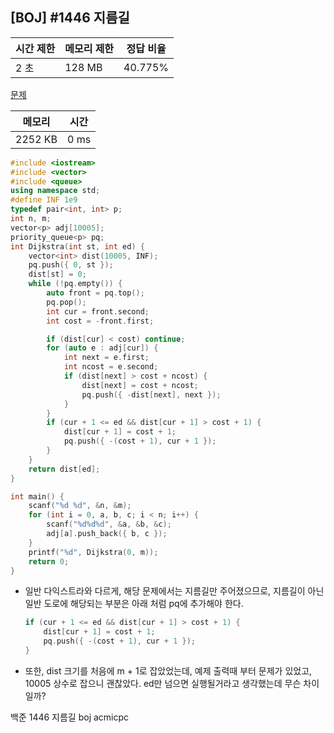 ## [BOJ] #1446 지름길

| 시간 제한 | 메모리 제한 | 정답 비율 |
| --------- | ----------- | --------- |
| 2 초      | 128 MB      | 40.775%   |

[문제](acmicpc.net/problem/1446)



| 메모리  | 시간 |
| ------- | ---- |
| 2252 KB | 0 ms |

```c++
#include <iostream>
#include <vector>
#include <queue>
using namespace std;
#define INF 1e9
typedef pair<int, int> p;
int n, m;
vector<p> adj[10005];
priority_queue<p> pq;
int Dijkstra(int st, int ed) {
	vector<int> dist(10005, INF);
	pq.push({ 0, st });
	dist[st] = 0;
	while (!pq.empty()) {
		auto front = pq.top();
		pq.pop();
		int cur = front.second;
		int cost = -front.first;

		if (dist[cur] < cost) continue;
		for (auto e : adj[cur]) {
			int next = e.first;
			int ncost = e.second;
			if (dist[next] > cost + ncost) {
				dist[next] = cost + ncost;
				pq.push({ -dist[next], next });
			}
		}
		if (cur + 1 <= ed && dist[cur + 1] > cost + 1) {
			dist[cur + 1] = cost + 1;
			pq.push({ -(cost + 1), cur + 1 });
		}
	}
	return dist[ed];
}

int main() {
	scanf("%d %d", &n, &m);
	for (int i = 0, a, b, c; i < n; i++) {
		scanf("%d%d%d", &a, &b, &c);
		adj[a].push_back({ b, c });
	}
	printf("%d", Dijkstra(0, m));
	return 0;
}
```

- 일반 다익스트라와 다르게, 해당 문제에서는 지름길만 주어졌으므로, 지름길이 아닌 일반 도로에 해당되는 부분은 아래 처럼 pq에 추가해야 한다.

  ```c++
  if (cur + 1 <= ed && dist[cur + 1] > cost + 1) {
      dist[cur + 1] = cost + 1;
      pq.push({ -(cost + 1), cur + 1 });
  }
  ```

- 또한, dist 크기를 처음에 m + 1로 잡았었는데, 예제 출력때 부터 문제가 있었고, 10005 상수로 잡으니 괜찮았다. ed만 넘으면 실행될거라고 생각했는데 무슨 차이일까?





백준 1446 지름길 boj acmicpc

